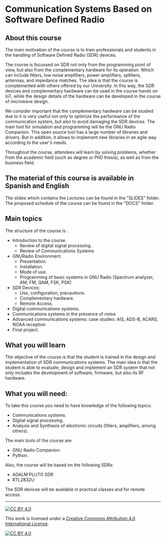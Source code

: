 # Communication Systems Based on Software Defined Radio
## About this course
The main motivation of the course is to train professionals and students in the handling of Software Defined Radio (SDR) devices. 

The course is focussed on SDR not only from the programming point of view, but also from the complementary hardware for its operation. Which can include filters, low noise amplifiers, power amplifiers, splitters, antennas, and impedance matches. The idea is that the course is complemented with others offered by our University. In this way, the SDR devices and complementary hardware can be used in the course hands on IoT, while the design details of the hardware can be developed in the course of microwave design.

We consider important that the complementary hardware can be studied due to it is very useful not only to optimize the performance of the communication system, but also to avoid damaging the SDR devices.
The main tool for simulation and programming will be the GNU Radio Companion. This open source tool has a large number of libraries and drivers. But in addition, it allows to implement new libraries in an agile way according to the user's needs.

Throughout the course, attendees will learn by solving problems, whether from the academic field (such as degree or PhD thesis), as well as from the business field.

## The material of this course is available in Spanish and English
The slides which contains the Lectures can be found in the "SLIDES" folder.
The proposed schedule of the course can be found in the "DOCS" folder. 


## Main topics
The structure of the course is  :
- Introduction to the course. 
    - Review of digital signal processing. 
    - Review of Communications Systems
- GNURadio Environment. 
    - Presentation. 
    - Installation. 
    - Mode of use. 
    - Programming of basic systems in GNU Radio (Spectrum analyzer, AM, FM, QAM, FSK, PSK)
- SDR Devices: 
    - Use, configuration, precautions. 
    - Complementary hardware.
    - Remote Access.
- Digital communications systems.
- Communications systems in the presence of noise.
- Advanced communications systems: case studies: AIS, ADS-B, ACARS, NOAA reception
- Final project.


## What you will learn
The objective of the course is that the student is trained in the design and implementation of SDR communications systems. The main idea is that the student is able to evaluate, design and implement an SDR system that not only includes the development of software, firmware, but also its RF hardware.

## What you will need:
To take this course you need to have knowledge of the following topics:
- Communications systems.
- Digital signal processing.
- Analysis and Synthesis of electronic circuits (filters, amplifiers, among others).

The main tools of the course are:
- GNU Radio Companion.
- Python.

Also, the course will be based on the following SDRs:
- ADALM PLUTO SDR
- RTL2832U

The SDR devices will be available in practical classes and for remote access.


***
[![CC BY 4.0][cc-by-shield]][cc-by]

This work is licensed under a
[Creative Commons Attribution 4.0 International License][cc-by].

[![CC BY 4.0][cc-by-image]][cc-by]

[cc-by]: http://creativecommons.org/licenses/by/4.0/
[cc-by-image]: https://i.creativecommons.org/l/by/4.0/88x31.png
[cc-by-shield]: https://img.shields.io/badge/License-CC%20BY%204.0-lightgrey.svg
